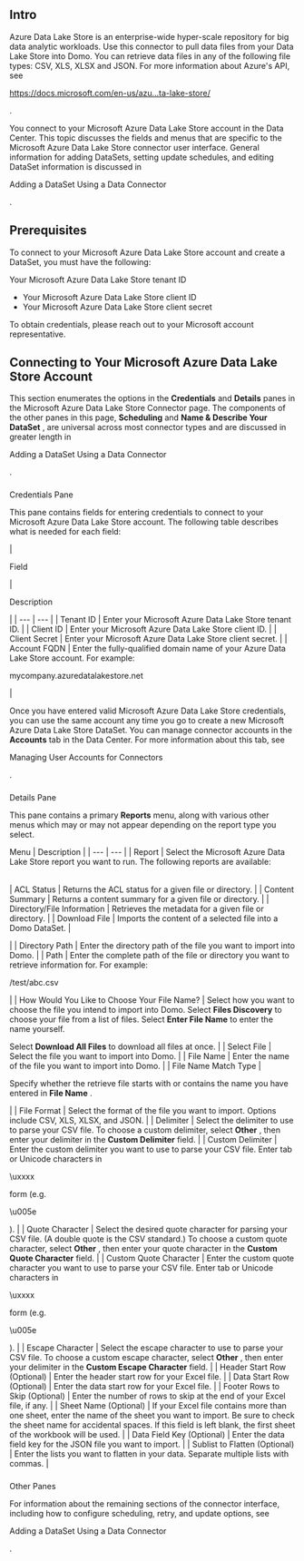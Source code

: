 

Intro
-------

Azure Data Lake Store is an enterprise-wide hyper-scale repository for big data analytic workloads. Use this connector to pull data files from your Data Lake Store into Domo. You can retrieve data files in any of the following file types: CSV, XLS, XLSX and JSON. For more information about Azure's API, see

https://docs.microsoft.com/en-us/azu...ta-lake-store/

.


 You connect to your Microsoft Azure Data Lake Store account in the Data Center. This topic discusses the fields and menus that are specific to the Microsoft Azure Data Lake Store connector user interface. General information for adding DataSets, setting update schedules, and editing DataSet information is discussed in

Adding a DataSet Using a Data Connector

.


 Prerequisites
---------------

To connect to your Microsoft Azure Data Lake Store account and create a DataSet, you must have the following:

 Your Microsoft Azure Data Lake Store tenant ID
* Your Microsoft Azure Data Lake Store client ID
* Your Microsoft Azure Data Lake Store client secret

To obtain credentials, please reach out to your Microsoft account representative.


 Connecting to Your Microsoft Azure Data Lake Store Account
------------------------------------------------------------


 This section enumerates the options in the
 **Credentials**
 and
 **Details**
 panes in the Microsoft Azure Data Lake Store Connector page. The components of the other panes in this page,
 **Scheduling**
 and
 **Name & Describe Your DataSet**
 , are universal across most connector types and are discussed in greater length in

Adding a DataSet Using a Data Connector

.


###

Credentials Pane


 This pane contains fields for entering credentials to connect to your Microsoft Azure Data Lake Store account. The following table describes what is needed for each field:


|

Field

|

Description

|
| --- | --- |
|
 Tenant ID
  |
 Enter your Microsoft Azure Data Lake Store tenant ID.
  |
|
 Client ID
  |
 Enter your Microsoft Azure Data Lake Store client ID.
  |
|
 Client Secret
  |
 Enter your Microsoft Azure Data Lake Store client secret.
  |
|
 Account FQDN
  |
 Enter the fully-qualified domain name of your Azure Data Lake Store account. For example:


 mycompany.azuredatalakestore.net


 |


 Once you have entered valid Microsoft Azure Data Lake Store credentials, you can use the same account any time you go to create a new Microsoft Azure Data Lake Store DataSet. You can manage connector accounts in the
 **Accounts**
 tab in the Data Center. For more information about this tab, see

Managing User Accounts for Connectors

.


###
 Details Pane

This pane contains a primary
 **Reports**
 menu, along with various other menus which may or may not appear depending on the report type you select.


 Menu
  |
 Description
  |
| --- | --- |
|
 Report
  |
 Select the Microsoft Azure Data Lake Store report you want to run. The following reports are available:


|  |  |
| --- | --- |
|
 ACL Status
  |
 Returns the ACL status for a given file or directory.
  |
|
 Content Summary
  |
 Returns a content summary for a given file or directory.
  |
|
 Directory/File Information
  |
 Retrieves the metadata for a given file or directory.
  |
|
 Download File
  |
 Imports the content of a selected file into a Domo DataSet.
  |

|
|
 Directory Path
  |
 Enter the directory path of the file you want to import into Domo.
  |
|
 Path
  |
 Enter the complete path of the file or directory you want to retrieve information for. For example:

/test/abc.csv

|
|
 How Would You Like to Choose Your File Name?
  |
 Select how you want to choose the file you intend to import into Domo. Select
 **Files Discovery**
 to choose your file from a list of files. Select
 **Enter File Name**
 to enter the name yourself.


 Select
 **Download All Files**
 to download all files at once.
  |
|
 Select File
  |
 Select the file you want to import into Domo.
  |
|
 File Name
  |
 Enter the name of the file you want to import into Domo.
  |
|
 File Name Match Type
  |

Specify whether the retrieve file starts with or contains the name you have entered in
 **File Name**
 .

|
|
 File Format
  |
 Select the format of the file you want to import. Options include CSV, XLS, XLSX, and JSON.
  |
|
 Delimiter
  |
 Select the delimiter to use to parse your CSV file. To choose a custom delimiter, select
 **Other**
 , then enter your delimiter in the
 **Custom Delimiter**
 field.
  |
|
 Custom Delimiter
  |
 Enter the custom delimiter you want to use to parse your CSV file. Enter tab or Unicode characters in

\uxxxx

form (e.g.

\u005e

).
  |
|
 Quote Character
  |
 Select the desired quote character for parsing your CSV file. (A double quote is the CSV standard.) To choose a custom quote character, select
 **Other**
 , then enter your quote character in the
 **Custom Quote Character**
 field.
  |
|
 Custom Quote Character
  |
 Enter the custom quote character you want to use to parse your CSV file. Enter tab or Unicode characters in

\uxxxx

form (e.g.

\u005e

).
  |
|
 Escape Character
  |
 Select the escape character to use to parse your CSV file. To choose a custom escape character, select
 **Other**
 , then enter your delimiter in the
 **Custom Escape Character**
 field.
  |
|
 Header Start Row (Optional)
  |
 Enter the header start row for your Excel file.
  |
|
 Data Start Row (Optional)
  |
 Enter the data start row for your Excel file.
  |
|
 Footer Rows to Skip (Optional)
  |
 Enter the number of rows to skip at the end of your Excel file, if any.
  |
|
 Sheet Name (Optional)
  |
 If your Excel file contains more than one sheet, enter the name of the sheet you want to import. Be sure to check the sheet name for accidental spaces. If this field is left blank, the first sheet of the workbook will be used.
  |
|
 Data Field Key (Optional)
  |
 Enter the data field key for the JSON file you want to import.
  |
|
 Sublist to Flatten (Optional)
  |
 Enter the lists you want to flatten in your data. Separate multiple lists with commas.
  |


###
 Other Panes

For information about the remaining sections of the connector interface, including how to configure scheduling, retry, and update options, see

Adding a DataSet Using a Data Connector

.

